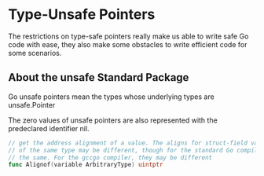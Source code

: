 # Type-Unsafe Pointers

The restrictions on type-safe pointers really make us able to write safe Go code with ease, they also make some obstacles to write efficient code for some scenarios.

## About the unsafe Standard Package

Go unsafe pointers mean the types whose underlying types are unsafe.Pointer

The zero values of unsafe pointers are also represented with the predeclared identifier nil.

```go
// get the address alignment of a value. The aligns for struct-field values and non-field values
// of the same type may be different, though for the standard Go compiler, they are always
// the same. For the gccgo compiler, they may be different
func Alignof(variable ArbitraryType) uintptr

```
